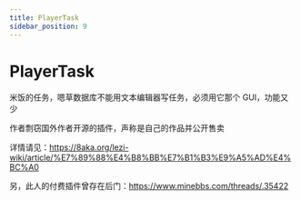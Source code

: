 ```yaml
---
title: PlayerTask
sidebar_position: 9
---
```


# PlayerTask

米饭的任务，嗯草数据库不能用文本编辑器写任务，必须用它那个 GUI，功能又少

作者剽窃国外作者开源的插件，声称是自己的作品并公开售卖

详情请见：https://8aka.org/lezi-wiki/article/%E7%89%88%E4%B8%BB%E7%B1%B3%E9%A5%AD%E4%BC%A0

另，此人的付费插件曾存在后门：https://www.minebbs.com/threads/.35422
